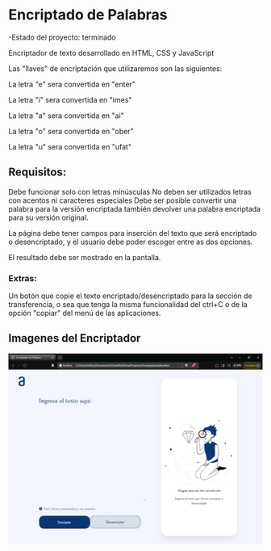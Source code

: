 <h1> Encriptado de Palabras</h1>

-Estado del proyecto: terminado

Encriptador de texto desarrollado en HTML, CSS y JavaScript

Las "llaves" de encriptación que utilizaremos son las siguientes:

<p>La letra "e" sera convertida en "enter" </p> 
<p>La letra "i" sera convertida en "imes" </p>
<p>La letra "a" sera convertida en "ai" </p>
<p>La letra "o" sera convertida en "ober" </p>
<p>La letra "u" sera convertida en "ufat" </p>

<h2>Requisitos: </h2>

Debe funcionar solo con letras minúsculas
No deben ser utilizados letras con acentos ni caracteres especiales
Debe ser posible convertir una palabra para la versión encriptada también devolver una palabra encriptada para su versión original.

La página debe tener campos para
inserción del texto que será encriptado o desencriptado, y el usuario debe poder escoger entre as dos opciones.

El resultado debe ser mostrado en la pantalla.

<h3>Extras:</h3>

Un botón que copie el texto encriptado/desencriptado para la sección de transferencia, o sea que tenga la misma funcionalidad del ctrl+C o de la opción "copiar" del menú de las aplicaciones.


<h2>Imagenes del Encriptador</h2>

<img src="inicio.png"></img>
